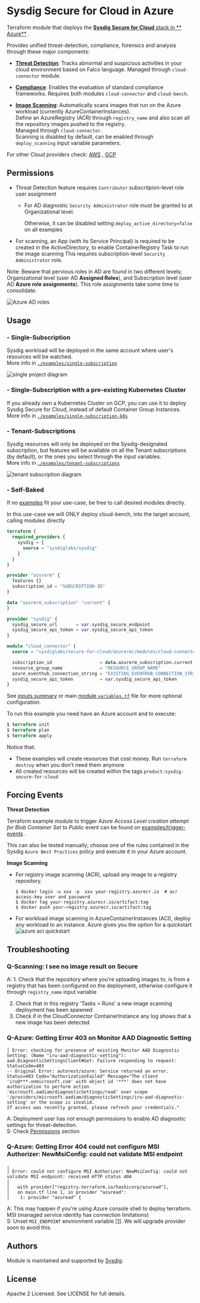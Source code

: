 # Sysdig Secure for Cloud in Azure

Terraform module that deploys the [**Sysdig Secure for Cloud** stack in **
Azure**](https://docs.sysdig.com/en/docs/installation/sysdig-secure-for-cloud/deploy-sysdig-secure-for-cloud-on-azure)
.
<br/>

Provides unified threat-detection, compliance, forensics and analysis through these major components:

* **[Threat Detection](https://docs.sysdig.com/en/docs/sysdig-secure/insights/)**: Tracks abnormal and suspicious
  activities in your cloud environment based on Falco language. Managed through `cloud-connector` module. <br/>

* **[Compliance](https://docs.sysdig.com/en/docs/sysdig-secure/posture/compliance/compliance-unified-/)**: Enables the
  evaluation of standard compliance frameworks. Requires both modules  `cloud-connector` and `cloud-bench`. <br/>

* **[Image Scanning](https://docs.sysdig.com/en/docs/sysdig-secure/scanning/)**:
  Automatically scans images that run on the Azure workload (currently AzureContainerInstances).<br/>
  Define an AzureRegistry (ACR) through `registry_name` and also scan all the repository images pushed to the
  registry.<br/>
  Managed through `cloud-connector`. <br/>Scanning is disabled by default, can be enabled through `deploy_scanning`
  input variable parameters.<br/>

For other Cloud providers check: [AWS](https://github.com/sysdiglabs/terraform-aws-secure-for-cloud)
, [GCP](https://github.com/sysdiglabs/terraform-google-secure-for-cloud)

## Permissions

- Threat Detection feature requires `Contributor` subscritpion-level role user assignment
    - For AD diagnostic `Security Administrator` role must be granted to at Organizational level.

      Otherwise, it can be disabled setting `deploy_active_directory=false` on all examples
- For scanning, an App (with its Service Principal) is required to be created in the ActiveDirectory, to enable
  ContainerRegistry Task to run the image scanning This requires subscription-level `Security Administrator` role.

Note: Beware that pervious roles in AD are found in two different levels; Organizational level (user AD **Assigned
Roles**), and Subscription level (user AD **Azure role assignments**). This role assignments take some time to
consolidate.

![Azure AD roles](./resources/troubleshoot-ad-roles.png)

## Usage

### - Single-Subscription

Sysdig workload will be deployed in the same account where user's resources will be watched.<br/>
More info
in [`./examples/single-subscription`](https://github.com/sysdiglabs/terraform-azurerm-secure-for-cloud/tree/master/examples/single-subscription)

![single project diagram](https://github.com/sysdiglabs/terraform-azurerm-secure-for-cloud/blob/master/examples/single-subscription/diagram-single.png?raw=true)

### - Single-Subscription with a pre-existing Kubernetes Cluster

If you already own a Kubernetes Cluster on GCP, you can use it to deploy Sysdig Secure for Cloud, instead of default
Container Group Instances.<br/>
More info
in [`./examples/single-subscription-k8s`](https://github.com/sysdiglabs/terraform-azurerm-secure-for-cloud/tree/master/examples/single-subscription-k8s)

### - Tenant-Subscriptions

Sysdig resources will only be deployed on the Sysdig-designated subscription, but features will be available on all the
Tenant subscriptions (by default), or the ones you select through the input variables.<br/>
More info
in [`./examples/tenant-subscriptions`](https://github.com/sysdiglabs/terraform-azurerm-secure-for-cloud/tree/master/examples/tenant-subscriptions)

![tenant subscription diagram](https://github.com/sysdiglabs/terraform-azurerm-secure-for-cloud/blob/master/examples/tenant-subscriptions/diagram-tenant.png?raw=true)

### - Self-Baked

If no [examples](https://github.com/sysdiglabs/terraform-azurerm-secure-for-cloud/tree/master/examples) fit your
use-case, be free to call desired modules directly.

In this use-case we will ONLY deploy cloud-bench, into the target account, calling modules directly

```terraform
terraform {
  required_providers {
    sysdig = {
      source = "sysdiglabs/sysdig"
    }
  }
}

provider "azurerm" {
  features {}
  subscription_id = "SUBSCRIPTION-ID"
}

data "azurerm_subscription" "current" {
}

provider "sysdig" {
  sysdig_secure_url       = var.sysdig_secure_endpoint
  sysdig_secure_api_token = var.sysdig_secure_api_token
}

module "cloud_connector" {
  source = "sysdiglabs/secure-for-cloud/azurerm//modules/cloud-connector"

  subscription_id                  = data.azurerm_subscription.current.subscription_id
  resource_group_name              = "RESOURCE_GROUP_NAME"
  azure_eventhub_connection_string = "EXISTING_EVENTHUB_CONNECTION_STRING"
  sysdig_secure_api_token          = var.sysdig_secure_api_token
}

```

See [inputs summary](#inputs) or
main [module `variables.tf`](https://github.com/sysdiglabs/terraform-azurerm-secure-for-cloud/tree/master/variables.tf)
file for more optional configuration.

To run this example you need have an Azure account and to execute:

```terraform
$ terraform init
$ terraform plan
$ terraform apply
```

Notice that:

- These examples will create resources that cost money. Run `terraform destroy` when you don't need them anymore
- All created resources will be created within the tags `product:sysdig-secure-for-cloud`

## Forcing Events

**Threat Detection**

Terraform example module to trigger _Azure Access Level creation attempt for Blob Container Set to Public_ event can be
found
on [examples/trigger-events](https://github.com/sysdiglabs/terraform-azurerm-secure-for-cloud/blob/master/examples/trigger-events)
.

This can also be tested manually; choose one of the rules contained in the Sysdig `Azure Best Practices` policy and
execute it in your Azure account.

**Image Scanning**

- For registry image scanning (ACR), upload any image to a registry repository.
  ```shell
  $ docker login -u xxx -p  xxx your-registry.azurecr.io  # acr access-key user and password
  $ docker tag your-registry.azurecr.io/artifact:tag
  $ docker push your-registry.azurecr.io/artifact:tag
  ```
- For workload image scanning in AzureContainerInstances (ACI), deploy any workload to an instance. Azure gives you the option for a quickstart
  ![azure aci quickstart](./resources/aci-quickstart.png)

## Troubleshooting

### Q-Scanning: I see no image result on Secure

A: 1. Check that the repository where you're uploading images to, is from a registry that has been configured on the
deployment, otherwise configure it through `registry_name` input variable <br/>

2. Check that in this registry 'Tasks > Runs' a new image scanning deployment has been spawned<br/>
3. Check if in the CloudConnector ContainerInstance any log shows that a new image has been detected<br/>

### Q-Azure: Getting Error 403 on Monitor AAD Diagnostic Setting

```shell
│ Error: checking for presence of existing Monitor AAD Diagnostic Setting: (Name "iru-aad-diagnostic-setting"):
aad.DiagnosticSettingsClient#Get: Failure responding to request: StatusCode=403
-- Original Error: autorest/azure: Service returned an error.
Status=403 Code="AuthorizationFailed" Message="The client 'iru@***.onmicrosoft.com' with object id '***' does not have authorization to perform action
'microsoft.aadiam/diagnosticSettings/read' over scope '/providers/microsoft.aadiam/diagnosticSettings/iru-aad-diagnostic-setting' or the scope is invalid.
If access was recently granted, please refresh your credentials."
```

A: Deployment user has not enough permissions to enable AD diagnostic settings for threat-detection.<br/>
S:  Check [Permissions](#permissions) section

### Q-Azure: Getting Error 404 could not configure MSI Authorizer: NewMsiConfig: could not validate MSI endpoint

```shell
╷
│ Error: could not configure MSI Authorizer: NewMsiConfig: could not validate MSI endpoint: received HTTP status 404
│
│   with provider["registry.terraform.io/hashicorp/azuread"],
│   on main.tf line 1, in provider "azuread":
│    1: provider "azuread" {
```

A: This may happen if you're using Azure console shell to deploy terraform. MSI (managed service identity has connection
limitations)<br/>
S: Unset `MSI_ENDPOINT` environment variable [[1](https://github.com/hashicorp/terraform-provider-azuread/issues/633)].
We will upgrade provider soon to avoid this.

## Authors

Module is maintained and supported by [Sysdig](https://sysdig.com).

## License

Apache 2 Licensed. See LICENSE for full details.
